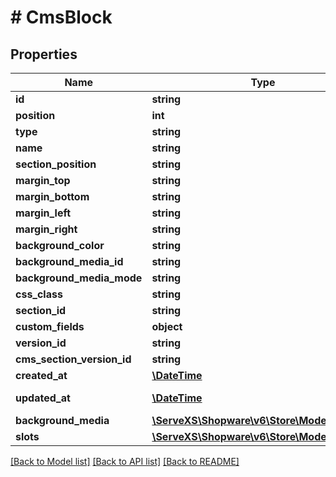 # # CmsBlock

## Properties

Name | Type | Description | Notes
------------ | ------------- | ------------- | -------------
**id** | **string** |  | [optional]
**position** | **int** |  |
**type** | **string** |  |
**name** | **string** |  | [optional]
**section_position** | **string** |  | [optional]
**margin_top** | **string** |  | [optional]
**margin_bottom** | **string** |  | [optional]
**margin_left** | **string** |  | [optional]
**margin_right** | **string** |  | [optional]
**background_color** | **string** |  | [optional]
**background_media_id** | **string** |  | [optional]
**background_media_mode** | **string** |  | [optional]
**css_class** | **string** |  | [optional]
**section_id** | **string** |  |
**custom_fields** | **object** |  | [optional]
**version_id** | **string** |  | [optional]
**cms_section_version_id** | **string** |  | [optional]
**created_at** | [**\DateTime**](\DateTime.md) |  | [readonly]
**updated_at** | [**\DateTime**](\DateTime.md) |  | [optional] [readonly]
**background_media** | [**\ServeXS\Shopware\v6\Store\Model\Media**](Media.md) |  | [optional]
**slots** | [**\ServeXS\Shopware\v6\Store\Model\CmsSlot**](CmsSlot.md) |  | [optional]

[[Back to Model list]](../../README.md#models) [[Back to API list]](../../README.md#endpoints) [[Back to README]](../../README.md)
